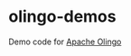 olingo-demos
============

Demo code for <a href="http://olingo.incubator.apache.org/">Apache Olingo</a>
